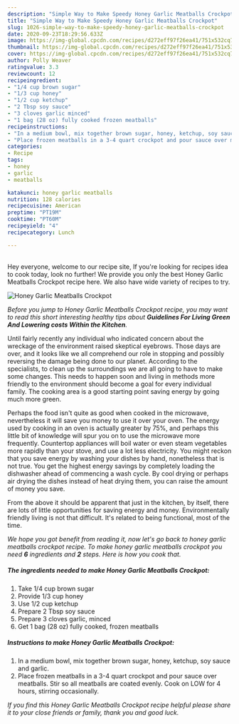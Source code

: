 ```yaml
---
description: "Simple Way to Make Speedy Honey Garlic Meatballs Crockpot"
title: "Simple Way to Make Speedy Honey Garlic Meatballs Crockpot"
slug: 1026-simple-way-to-make-speedy-honey-garlic-meatballs-crockpot
date: 2020-09-23T18:29:56.633Z
image: https://img-global.cpcdn.com/recipes/d272eff97f26ea41/751x532cq70/honey-garlic-meatballs-crockpot-recipe-main-photo.jpg
thumbnail: https://img-global.cpcdn.com/recipes/d272eff97f26ea41/751x532cq70/honey-garlic-meatballs-crockpot-recipe-main-photo.jpg
cover: https://img-global.cpcdn.com/recipes/d272eff97f26ea41/751x532cq70/honey-garlic-meatballs-crockpot-recipe-main-photo.jpg
author: Polly Weaver
ratingvalue: 3.3
reviewcount: 12
recipeingredient:
- "1/4 cup brown sugar"
- "1/3 cup honey"
- "1/2 cup ketchup"
- "2 Tbsp soy sauce"
- "3 cloves garlic minced"
- "1 bag (28 oz) fully cooked frozen meatballs"
recipeinstructions:
- "In a medium bowl, mix together brown sugar, honey, ketchup, soy sauce and garlic."
- "Place frozen meatballs in a 3-4 quart crockpot and pour sauce over meatballs. Stir so all meatballs are coated evenly. Cook on LOW for 4 hours, stirring occasionally."
categories:
- Recipe
tags:
- honey
- garlic
- meatballs

katakunci: honey garlic meatballs 
nutrition: 128 calories
recipecuisine: American
preptime: "PT19M"
cooktime: "PT60M"
recipeyield: "4"
recipecategory: Lunch

---
```

<br>
Hey everyone, welcome to our recipe site, If you're looking for recipes idea to cook today, look no further! We provide you only the best Honey Garlic Meatballs Crockpot recipe here. We also have wide variety of recipes to try.
<br>


![Honey Garlic Meatballs Crockpot](https://img-global.cpcdn.com/recipes/d272eff97f26ea41/751x532cq70/honey-garlic-meatballs-crockpot-recipe-main-photo.jpg)

<i>Before you jump to Honey Garlic Meatballs Crockpot recipe, you may want to read this short interesting healthy tips about 
<strong>Guidelines For Living Green And Lowering costs Within the Kitchen</strong>.</i>
</br>

Until fairly recently any individual who indicated concern about the wreckage of the environment raised skeptical eyebrows. Those days are over, and it looks like we all comprehend our role in stopping and possibly reversing the damage being done to our planet. According to the specialists, to clean up the surroundings we are all going to have to make some changes. This needs to happen soon and living in methods more friendly to the environment should become a goal for every individual family. The cooking area is a good starting point saving energy by going much more green.

Perhaps the food isn't quite as good when cooked in the microwave, nevertheless it will save you money to use it over your oven. The energy used by cooking in an oven is actually greater by 75%, and perhaps this little bit of knowledge will spur you on to use the microwave more frequently. Countertop appliances will boil water or even steam vegetables more rapidly than your stove, and use a lot less electricity. You might reckon that you save energy by washing your dishes by hand, nonetheless that is not true. You get the highest energy savings by completely loading the dishwasher ahead of commencing a wash cycle. By cool drying or perhaps air drying the dishes instead of heat drying them, you can raise the amount of money you save.

From the above it should be apparent that just in the kitchen, by itself, there are lots of little opportunities for saving energy and money. Environmentally friendly living is not that difficult. It's related to being functional, most of the time.


<i>We hope you got benefit from reading it, now let's go back to honey garlic meatballs crockpot recipe. To make honey garlic meatballs crockpot you need <strong>6</strong> ingredients and <strong>2</strong> steps. Here is how you cook that.
</i>

##### The ingredients needed to make Honey Garlic Meatballs Crockpot:

1. Take 1/4 cup brown sugar
1. Provide 1/3 cup honey
1. Use 1/2 cup ketchup
1. Prepare 2 Tbsp soy sauce
1. Prepare 3 cloves garlic, minced
1. Get 1 bag (28 oz) fully cooked, frozen meatballs


##### Instructions to make Honey Garlic Meatballs Crockpot:

1. In a medium bowl, mix together brown sugar, honey, ketchup, soy sauce and garlic.
1. Place frozen meatballs in a 3-4 quart crockpot and pour sauce over meatballs. Stir so all meatballs are coated evenly. Cook on LOW for 4 hours, stirring occasionally.


<i>If you find this Honey Garlic Meatballs Crockpot recipe helpful please share it to your close friends or family, thank you and good luck.</i>
